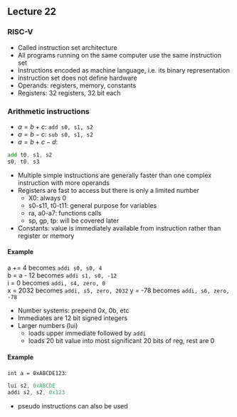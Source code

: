 ## Lecture 22

### RISC-V
- Called instruction set architecture
- All programs running on the same computer use the same instruction set
- Instructions encoded as machine language, i.e. its binary representation
- instruction set does not define hardware
- Operands: registers, memory, constants
- Registers: 32 registers, 32 bit each

### Arithmetic instructions
- $a=b+c$: `add s0, s1, s2`
- $a=b-c$: `sub s0, s1, s2`
- $a=b+c-d$:
```asm
add t0, s1, s2
s0, t0, s3
```
- Multiple simple instructions are generally faster than one complex instruction with more operands
- Registers are fast to access but there is only a limited number
	- X0: always 0
	- s0-s11, t0-t11: general purpose for variables
	- ra, a0-a7: functions calls
	- sp, gp, tp: will be covered later
- Constants: value is immediately available from instruction rather than register or memory

#### Example
a += 4 becomes `addi s0, s0, 4`  
b = a - 12 becomes `addi s1, s0, -12`  
i = 0 becomes `addi, s4, zero, 0`  
x = 2032 becomes `addi, s5, zero, 2032`
y = -78 becomes `addi, s6, zero, -78`  

- Number systems: prepend 0x, 0b, etc
- Immediates are 12 bit signed integers
- Larger numbers (lui)
	- loads upper immediate followed by `addi`
	- loads 20 bit value into most significant 20 bits of reg, rest are 0

#### Example
`int a = 0xABCDE123`:  
```asm
lui s2, 0xABCDE
addi s2, s2, 0x123
```

- pseudo instructions can also be used
